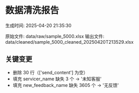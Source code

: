 # 数据清洗报告

生成时间: 2025-04-20 21:35:30

原始文件: data/raw/sample_5000.xlsx
输出文件: data/cleaned/sample_5000_cleaned_20250420T213529.xlsx

## 关键变更

- 删除 30 行（['send_content'] 为空）
- 填充 servicer_name 缺失 3 个 → '未知客服'
- 填充 new_feedback_name 缺失 3605 个 → '无反馈'